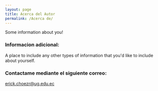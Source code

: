 ```yaml
---
layout: page
title: Acerca del Autor
permalink: /Acerca de/
---
```


Some information about you!

### Informacion adicional:

A place to include any other types of information that you'd like to include about yourself.

### Contactame mediante el siguiente correo:

[erick.choezr@ug.edu.ec](mailto:email@domain.ec)
